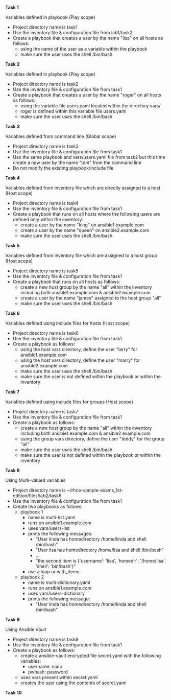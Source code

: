 
**Task 1** 

Variables defined in playbook (Play scope)

-  Project directory name is task1
-  Use the inventory file & configuration file from lab1/task2
-  Create a playbook that creates a user by the name "lisa" on all hosts as follows:
   - using the name of the user as a variable within the playbook
   - make sure the user uses the shell /bin/bash

**Task 2**

Variables defined in playbook (Play scope)

-  Project directory name is task2
-  Use the inventory file & configuration file from task1
-  Create a playbook that creates a user by the name "roger" on all hosts as follows:
   - using the variable file users.yaml located within the directory vars/ 
   - roger is defined within this variable file users.yaml
   - make sure the user uses the shell /bin/bash

**Task 3**

Variables defined from command line (Global scope)

-  Project directory name is task3
-  Use the inventory file & configuration file from task1
-  Use the same playbook and vars/users.yaml file from task2 but this time create a new user by the name "tom" from the command line
-  Do not modify the existing playbook/include file

**Task 4**

Variables defined from inventory file which are directly assigned to a host (Host scope)

-  Project directory name is task4
-  Use the inventory file & configuration file from task1
-  Create a playbook that runs on all hosts where the following users are defined only within the inventory:
   - create a user by the name "king" on ansible1.example.com
   - create a user by the name "queen" on ansible2.example.com
   - make sure the user uses the shell /bin/bash

**Task 5**

Variables defined from inventory file which are assigned to a host group (Host scope)

-  Project directory name is task5
-  Use the inventory file & configuration file from task1
-  Create a playbook that runs on all hosts as follows:
   - create a new host group by the name "all" within the inventory including both ansible1.example.com & ansible2.example.com
   - create a user by the name "james" assigned to the host group "all"
   - make sure the user uses the shell /bin/bash

**Task 6**

Variables defined using include files for hosts (Host scope)

-  Project directory name is task6
-  Use the inventory file & configuration file from task1
-  Create a playbook as follows:
   - using the host vars directory, define the user "larry" for ansible1.example.com
   - using the host vars directory, define the user "marry" for ansible2.example.com
   - make sure the user uses the shell /bin/bash
   - make sure the user is not defined within the playbook or within the inventory

**Task 7**

Variables defined using include files for groups (Host scope)

-  Project directory name is task7
-  Use the inventory file & configuration file from task1
-  Create a playbook as follows:
   - create a new host group by the name "all" within the inventory including both ansible1.example.com & ansible2.example.com
   - using the group vars directory, define the user "teddy" for the group "all"
   - make sure the user uses the shell /bin/bash
   - make sure the user is not defined within the playbook or within the inventory 

**Task 8**

Using Multi-valued variables 

-  Project directory name is ~/rhce-sample-exams_1st-edition/files/lab2/task8
-  Use the inventory file & configuration file from task1
-  Create two playbooks as follows:
   - playbook 1
     - name is multi-list.yaml
     - runs on ansible1.example.com
     - uses vars/users-list
     - prints the following messages:
       - "User linda has homedirectory /home/linda and shell /bin/bash"
       - "User lisa has homedirectory /home/lisa and shell /bin/bash"
       - ...
       - "the second item is {'username': 'lisa', 'homedir': '/home/lisa', 'shell': 'bin/bash'}"
     - use a loop or with_items
   - playbook 2
     - name is multi-dictionary.yaml
     - runs on ansible1.example.com
     - uses vars/users-dictionary
     - prints the following message:
       - "User linda has homedirectory /home/linda and shell /bin/bash"

**Task 9**

Using Ansible Vault

-  Project directory name is task9
-  Use the inventory file & configuration file from task1
-  Create a playbook as follows:
   - create a ansible-vault encrypted file secret.yaml with the following variables:
     - username: nano
     - pwhash: password
   - uses vars present within secret.yaml
   - creates the user using the contents of secret.yaml

**Task 10**


